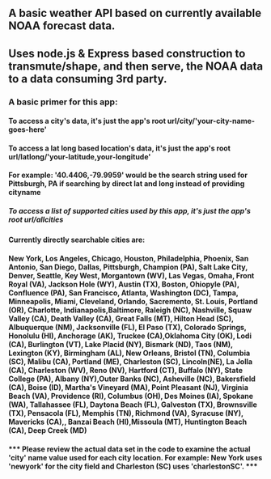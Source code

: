## A basic weather API based on currently available NOAA forecast data.

## Uses node.js & Express based construction to transmute/shape, and then serve, the NOAA data to a data consuming 3rd party.

### A basic primer for this app:

#### To access a city's data, it's just the app's root url/city/'your-city-name-goes-here'

#### To access a lat long based location's data, it's just the app's root url/latlong/'your-latitude,your-longitude'
#### For example: '40.4406,-79.9959' would be the search string used for Pittsburgh, PA if searching by direct lat and long instead of providing cityname

##### To access a list of supported cities used by this app, it's just the app's root url/allcities

#### Currently directly searchable cities are:
#### New York, Los Angeles, Chicago, Houston, Philadelphia, Phoenix, San Antonio, San Diego, Dallas, Pittsburgh, Champion (PA), Salt Lake City, Denver, Seattle, Key West, Morgantown (WV), Las Vegas, Omaha, Front Royal (VA), Jackson Hole (WY), Austin (TX), Boston, Ohiopyle (PA), Confluence (PA), San Francisco, Atlanta, Washington (DC), Tampa, Minneapolis, Miami, Cleveland, Orlando, Sacremento, St. Louis, Portland (OR), Charlotte, Indianapolis,Baltimore, Raleigh (NC), Nashville, Squaw Valley (CA), Death Valley (CA), Great Falls (MT), Hilton Head (SC), Albuquerque (NM), Jacksonville (FL), El Paso (TX), Colorado Springs, Honolulu (HI), Anchorage (AK), Truckee (CA),Oklahoma City (OK), Lodi (CA), Burlington (VT), Lake Placid (NY), Bismark (ND), Taos (NM), Lexington (KY), Birmingham (AL), New Orleans, Bristol (TN), Columbia (SC), Malibu (CA), Portland (ME), Charleston (SC), Lincoln(NE), La Jolla (CA), Charleston (WV), Reno (NV), Hartford (CT), Buffalo (NY), State College (PA), Albany (NY),Outer Banks (NC), Asheville (NC), Bakersfield (CA), Boise (ID), Martha's Vineyard (MA), Point Pleasant (NJ), Virginia Beach (VA), Providence (RI), Columbus (OH), Des Moines (IA), Spokane (WA), Tallahassee (FL), Daytona Beach (FL), Galveston (TX), Brownsville (TX), Pensacola (FL), Memphis (TN), Richmond (VA), Syracuse (NY), Mavericks (CA),, Banzai Beach (HI),Missoula (MT), Huntington Beach (CA), Deep Creek (MD)

#### *** Please review the actual data set in the code to examine the actual 'city' name value used for each city location.  For example: New York uses 'newyork' for the city field and Charleston (SC) uses 'charlestonSC'. ***
